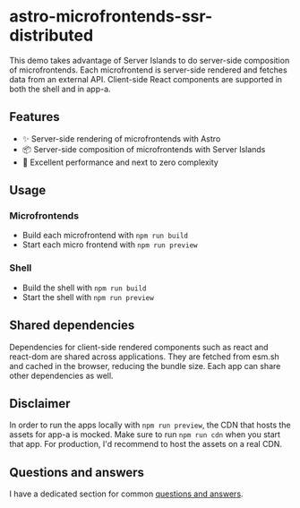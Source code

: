 # astro-microfrontends-ssr-distributed

This demo takes advantage of Server Islands to do server-side composition of microfrontends. Each microfrontend is 
server-side rendered and fetches data from an external API. Client-side React components are supported in both the shell 
and in app-a.

## Features

- ✨ Server-side rendering of microfrontends with Astro
- 📦 Server-side composition of microfrontends with Server Islands
- 🚀 Excellent performance and next to zero complexity

## Usage

### Microfrontends

- Build each microfrontend with `npm run build`
- Start each micro frontend with `npm run preview`

### Shell

- Build the shell with `npm run build`
- Start the shell with `npm run preview`

## Shared dependencies
Dependencies for client-side rendered components such as react and react-dom are shared across applications. They are 
fetched from esm.sh and cached in the browser, reducing the bundle size. Each app can share other dependencies as well.

## Disclaimer

In order to run the apps locally with `npm run preview`, the CDN that hosts the assets for app-a is mocked. Make sure to run
`npm run cdn` when you start that app. For production, I'd recommend to host the assets on a real CDN.

<!-- Astro Weekly https://newsletter.astroweekly.dev/p/astro-weekly-78 -->
<!-- Astro's official blog: https://astro.build/blog/whats-new-april-2025 -->
<!-- The Micro Frontend Newsletter: https://preview.mailerlite.io/preview/893059/emails/157938347457644464 -->
<!-- Mentioned in Astro tips: https://astro-tips.dev/external-resources -->

## Questions and answers
I have a dedicated section for common [questions and answers](/QUESTIONS.md).
